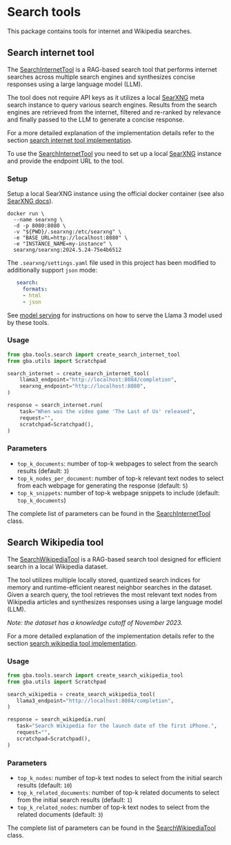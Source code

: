# Search tools

This package contains tools for internet and Wikipedia searches.

## Search internet tool

The [SearchInternetTool](search_internet.py) is a RAG-based search tool that performs internet searches across multiple search engines and synthesizes concise responses using a large language model (LLM).

The tool does not require API keys as it utilizes a local [SearXNG](https://github.com/searxng/searxng) meta search instance to query various search engines.
Results from the search engines are retrieved from the internet, filtered and re-ranked by relevance and finally passed to the LLM to generate a concise response.

For a more detailed explanation of the implementation details refer to the section [search internet tool implementation](DETAILS.md#search-internet-tool-implementation).

To use the [SearchInternetTool](search_internet.py) you need to set up a local [SearXNG](https://github.com/searxng/searxng) instance and provide the endpoint URL to the tool.

### Setup

Setup a local SearXNG instance using the official docker container (see also [SearXNG docs](https://docs.searxng.org/admin/installation-docker.html#searxng-searxng)).

```shell
docker run \
  --name searxng \
  -d -p 8080:8080 \
  -v "${PWD}/.searxng:/etc/searxng" \
  -e "BASE_URL=http://localhost:8080" \
  -e "INSTANCE_NAME=my-instance" \
  searxng/searxng:2024.5.24-75e4b6512
```

The `.searxng/settings.yaml` file used in this project has been modified to additionally support `json` mode:

```yaml
   search:
     formats:
     - html
     - json
   ```

See [model serving](../../../README.md#model-serving) for instructions on how to serve the Llama 3 model used by these tools.

### Usage

```python
from gba.tools.search import create_search_internet_tool
from gba.utils import Scratchpad

search_internet = create_search_internet_tool(
    llama3_endpoint="http://localhost:8084/completion",
    searxng_endpoint="http://localhost:8080",
)

response = search_internet.run(
    task="When was the video game 'The Last of Us' released",
    request="",
    scratchpad=Scratchpad(),
)
```

### Parameters

* `top_k_documents`: number of top-k webpages to select from the search results (default: `3`)
* `top_k_nodes_per_document`: number of top-k relevant text nodes to select from each webpage for generating the response (default: `5`)
* `top_k_snippets`: number of top-k webpage snippets to include (default: `top_k_documents`)

The complete list of parameters can be found in the [SearchInternetTool](search_internet.py) class.

## Search Wikipedia tool

The [SearchWikipediaTool](search_wikipedia.py) is a RAG-based search tool designed for efficient search in a local Wikipedia dataset.

The tool utilizes multiple locally stored, quantized search indices for memory and runtime-efficient nearest neighbor searches in the dataset.
Given a search query, the tool retrieves the most relevant text nodes from Wikipedia articles and synthesizes responses using a large language model (LLM).

_Note: the dataset has a knowledge cutoff of November 2023._

For a more detailed explanation of the implementation details refer to the section [search wikipedia tool implementation](DETAILS.md#search-wikipedia-tool-implementation).

### Usage

```python
from gba.tools.search import create_search_wikipedia_tool
from gba.utils import Scratchpad

search_wikipedia = create_search_wikipedia_tool(
   llama3_endpoint="http://localhost:8084/completion",
)

response = search_wikipedia.run(
   task="Search Wikipedia for the launch date of the first iPhone.",
   request="",
   scratchpad=Scratchpad(),
)
```

### Parameters

* `top_k_nodes`: number of top-k text nodes to select from the initial search results (default: `10`)
* `top_k_related_documents`: number of top-k related documents to select from the initial search results (default: `1`)
* `top_k_related_nodes`: number of top-k text nodes to select from the related documents (default: `3`)

The complete list of parameters can be found in the [SearchWikipediaTool](search_wikipedia.py) class.
